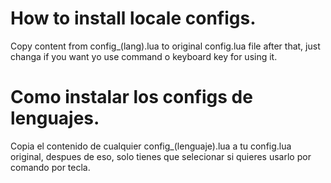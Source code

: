 # How to install locale configs.

Copy content from config_(lang).lua to original config.lua file after that, just changa if you want yo use
command o keyboard key for using it. 


# Como  instalar los configs de lenguajes.

Copia el contenido de cualquier config_(lenguaje).lua a tu config.lua original, despues de eso,
solo tienes que selecionar si quieres usarlo por comando por tecla.

